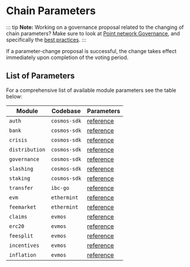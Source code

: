 <!--
order: 6
-->

# Chain Parameters

::: tip
**Note:** Working on a governance proposal related to the changing of chain parameters? Make sure to look at [Point network Governance](overview.md), and specifically the [best practices](best_practices.md#parameter-change-proposal).
:::

If a parameter-change proposal is successful, the change takes effect immediately upon completion of the voting period.

## List of Parameters

For a comprehensive list of available module parameters see the table below:

| Module         | Codebase     | Parameters                                                                        |
| -------------- | ------------ | --------------------------------------------------------------------------------- |
| `auth`         | `cosmos-sdk` | [reference](https://docs.cosmos.network/main/modules/auth/06_params.html)         |
| `bank`         | `cosmos-sdk` | [reference](https://docs.cosmos.network/main/modules/bank/05_params.html)         |
| `crisis`       | `cosmos-sdk` | [reference](https://docs.cosmos.network/main/modules/crisis/04_params.html)       |
| `distribution` | `cosmos-sdk` | [reference](https://docs.cosmos.network/main/modules/distribution/06_events.html) |
| `governance`   | `cosmos-sdk` | [reference](https://docs.cosmos.network/main/modules/gov/06_params.html)          |
| `slashing`     | `cosmos-sdk` | [reference](https://docs.cosmos.network/main/modules/slashing/08_params.html)     |
| `staking`      | `cosmos-sdk` | [reference](https://docs.cosmos.network/main/modules/staking/08_params.html)      |
| `transfer`     | `ibc-go`     | [reference](https://github.com/cosmos/ibc-go/blob/main/docs/ibc/params.md)        |
| `evm`          | `ethermint`  | [reference](https://docs.evmos.org/modules/evm/08_params.html)                    |
| `feemarket`    | `ethermint`  | [reference](https://docs.evmos.org/modules/feemarket/07_params.html)              |
| `claims`       | `evmos`      | [reference](https://docs.evmos.org/modules/claims/06_parameters.html)             |
| `erc20`        | `evmos`      | [reference](https://docs.evmos.org/modules/erc20/07_parameters.html)              |
| `feesplit`     | `evmos`      | [reference](https://docs.evmos.org/modules/feesplit/07_parameters.html)                   |
| `incentives`   | `evmos`      | [reference](https://docs.evmos.org/modules/incentives/07_parameters.html)         |
| `inflation`    | `evmos`      | [reference](https://docs.evmos.org/modules/inflation/05_parameters.html)          |
